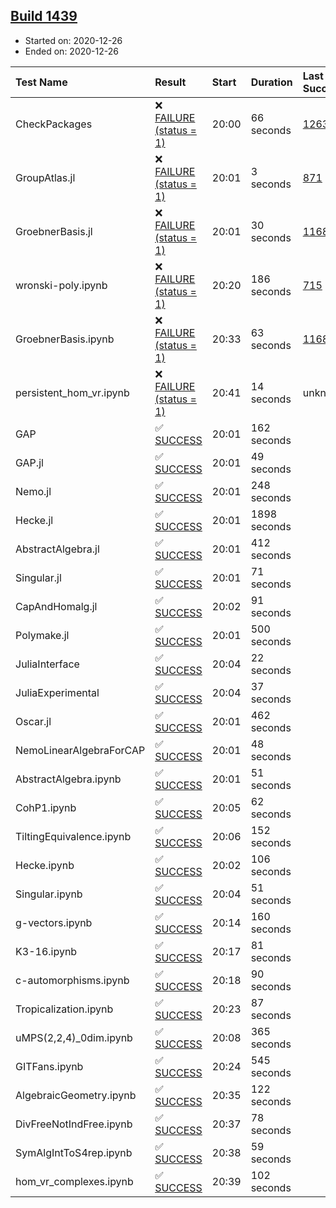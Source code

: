 ## [Build 1439](https://oscarci.mathematik.uni-kl.de/job/oscar-stable/1439/)

* Started on: 2020-12-26
* Ended on: 2020-12-26

| Test Name    | Result | Start | Duration | Last Success | First Failure |
|:-------------|:-------|:------|:---------|:-------------|:--------------|
| CheckPackages | ❌ [FAILURE (status = 1)](https://oscarci.mathematik.uni-kl.de/job/oscar-stable/1439/artifact/logs/build-1439/CheckPackages.log) | 20:00 | 66 seconds | [1263](https://oscarci.mathematik.uni-kl.de/job/oscar-stable/1263/) | [1264](https://oscarci.mathematik.uni-kl.de/job/oscar-stable/1264/) |
| GroupAtlas.jl | ❌ [FAILURE (status = 1)](https://oscarci.mathematik.uni-kl.de/job/oscar-stable/1439/artifact/logs/build-1439/GroupAtlas.jl.log) | 20:01 | 3 seconds | [871](https://oscarci.mathematik.uni-kl.de/job/oscar-stable/871/) | [872](https://oscarci.mathematik.uni-kl.de/job/oscar-stable/872/) |
| GroebnerBasis.jl | ❌ [FAILURE (status = 1)](https://oscarci.mathematik.uni-kl.de/job/oscar-stable/1439/artifact/logs/build-1439/GroebnerBasis.jl.log) | 20:01 | 30 seconds | [1168](https://oscarci.mathematik.uni-kl.de/job/oscar-stable/1168/) | [1169](https://oscarci.mathematik.uni-kl.de/job/oscar-stable/1169/) |
| wronski-poly.ipynb | ❌ [FAILURE (status = 1)](https://oscarci.mathematik.uni-kl.de/job/oscar-stable/1439/artifact/logs/build-1439/wronski-poly.ipynb.log) | 20:20 | 186 seconds | [715](https://oscarci.mathematik.uni-kl.de/job/oscar-stable/715/) | [716](https://oscarci.mathematik.uni-kl.de/job/oscar-stable/716/) |
| GroebnerBasis.ipynb | ❌ [FAILURE (status = 1)](https://oscarci.mathematik.uni-kl.de/job/oscar-stable/1439/artifact/logs/build-1439/GroebnerBasis.ipynb.log) | 20:33 | 63 seconds | [1168](https://oscarci.mathematik.uni-kl.de/job/oscar-stable/1168/) | [1169](https://oscarci.mathematik.uni-kl.de/job/oscar-stable/1169/) |
| persistent_hom_vr.ipynb | ❌ [FAILURE (status = 1)](https://oscarci.mathematik.uni-kl.de/job/oscar-stable/1439/artifact/logs/build-1439/persistent_hom_vr.ipynb.log) | 20:41 | 14 seconds | unknown | unknown |
| GAP | ✅ [SUCCESS](https://oscarci.mathematik.uni-kl.de/job/oscar-stable/1439/artifact/logs/build-1439/GAP.log) | 20:01 | 162 seconds |  |  |
| GAP.jl | ✅ [SUCCESS](https://oscarci.mathematik.uni-kl.de/job/oscar-stable/1439/artifact/logs/build-1439/GAP.jl.log) | 20:01 | 49 seconds |  |  |
| Nemo.jl | ✅ [SUCCESS](https://oscarci.mathematik.uni-kl.de/job/oscar-stable/1439/artifact/logs/build-1439/Nemo.jl.log) | 20:01 | 248 seconds |  |  |
| Hecke.jl | ✅ [SUCCESS](https://oscarci.mathematik.uni-kl.de/job/oscar-stable/1439/artifact/logs/build-1439/Hecke.jl.log) | 20:01 | 1898 seconds |  |  |
| AbstractAlgebra.jl | ✅ [SUCCESS](https://oscarci.mathematik.uni-kl.de/job/oscar-stable/1439/artifact/logs/build-1439/AbstractAlgebra.jl.log) | 20:01 | 412 seconds |  |  |
| Singular.jl | ✅ [SUCCESS](https://oscarci.mathematik.uni-kl.de/job/oscar-stable/1439/artifact/logs/build-1439/Singular.jl.log) | 20:01 | 71 seconds |  |  |
| CapAndHomalg.jl | ✅ [SUCCESS](https://oscarci.mathematik.uni-kl.de/job/oscar-stable/1439/artifact/logs/build-1439/CapAndHomalg.jl.log) | 20:02 | 91 seconds |  |  |
| Polymake.jl | ✅ [SUCCESS](https://oscarci.mathematik.uni-kl.de/job/oscar-stable/1439/artifact/logs/build-1439/Polymake.jl.log) | 20:01 | 500 seconds |  |  |
| JuliaInterface | ✅ [SUCCESS](https://oscarci.mathematik.uni-kl.de/job/oscar-stable/1439/artifact/logs/build-1439/JuliaInterface.log) | 20:04 | 22 seconds |  |  |
| JuliaExperimental | ✅ [SUCCESS](https://oscarci.mathematik.uni-kl.de/job/oscar-stable/1439/artifact/logs/build-1439/JuliaExperimental.log) | 20:04 | 37 seconds |  |  |
| Oscar.jl | ✅ [SUCCESS](https://oscarci.mathematik.uni-kl.de/job/oscar-stable/1439/artifact/logs/build-1439/Oscar.jl.log) | 20:01 | 462 seconds |  |  |
| NemoLinearAlgebraForCAP | ✅ [SUCCESS](https://oscarci.mathematik.uni-kl.de/job/oscar-stable/1439/artifact/logs/build-1439/NemoLinearAlgebraForCAP.log) | 20:01 | 48 seconds |  |  |
| AbstractAlgebra.ipynb | ✅ [SUCCESS](https://oscarci.mathematik.uni-kl.de/job/oscar-stable/1439/artifact/logs/build-1439/AbstractAlgebra.ipynb.log) | 20:01 | 51 seconds |  |  |
| CohP1.ipynb | ✅ [SUCCESS](https://oscarci.mathematik.uni-kl.de/job/oscar-stable/1439/artifact/logs/build-1439/CohP1.ipynb.log) | 20:05 | 62 seconds |  |  |
| TiltingEquivalence.ipynb | ✅ [SUCCESS](https://oscarci.mathematik.uni-kl.de/job/oscar-stable/1439/artifact/logs/build-1439/TiltingEquivalence.ipynb.log) | 20:06 | 152 seconds |  |  |
| Hecke.ipynb | ✅ [SUCCESS](https://oscarci.mathematik.uni-kl.de/job/oscar-stable/1439/artifact/logs/build-1439/Hecke.ipynb.log) | 20:02 | 106 seconds |  |  |
| Singular.ipynb | ✅ [SUCCESS](https://oscarci.mathematik.uni-kl.de/job/oscar-stable/1439/artifact/logs/build-1439/Singular.ipynb.log) | 20:04 | 51 seconds |  |  |
| g-vectors.ipynb | ✅ [SUCCESS](https://oscarci.mathematik.uni-kl.de/job/oscar-stable/1439/artifact/logs/build-1439/g-vectors.ipynb.log) | 20:14 | 160 seconds |  |  |
| K3-16.ipynb | ✅ [SUCCESS](https://oscarci.mathematik.uni-kl.de/job/oscar-stable/1439/artifact/logs/build-1439/K3-16.ipynb.log) | 20:17 | 81 seconds |  |  |
| c-automorphisms.ipynb | ✅ [SUCCESS](https://oscarci.mathematik.uni-kl.de/job/oscar-stable/1439/artifact/logs/build-1439/c-automorphisms.ipynb.log) | 20:18 | 90 seconds |  |  |
| Tropicalization.ipynb | ✅ [SUCCESS](https://oscarci.mathematik.uni-kl.de/job/oscar-stable/1439/artifact/logs/build-1439/Tropicalization.ipynb.log) | 20:23 | 87 seconds |  |  |
| uMPS(2,2,4)_0dim.ipynb | ✅ [SUCCESS](https://oscarci.mathematik.uni-kl.de/job/oscar-stable/1439/artifact/logs/build-1439/uMPS-2-2-4-_0dim.ipynb.log) | 20:08 | 365 seconds |  |  |
| GITFans.ipynb | ✅ [SUCCESS](https://oscarci.mathematik.uni-kl.de/job/oscar-stable/1439/artifact/logs/build-1439/GITFans.ipynb.log) | 20:24 | 545 seconds |  |  |
| AlgebraicGeometry.ipynb | ✅ [SUCCESS](https://oscarci.mathematik.uni-kl.de/job/oscar-stable/1439/artifact/logs/build-1439/AlgebraicGeometry.ipynb.log) | 20:35 | 122 seconds |  |  |
| DivFreeNotIndFree.ipynb | ✅ [SUCCESS](https://oscarci.mathematik.uni-kl.de/job/oscar-stable/1439/artifact/logs/build-1439/DivFreeNotIndFree.ipynb.log) | 20:37 | 78 seconds |  |  |
| SymAlgIntToS4rep.ipynb | ✅ [SUCCESS](https://oscarci.mathematik.uni-kl.de/job/oscar-stable/1439/artifact/logs/build-1439/SymAlgIntToS4rep.ipynb.log) | 20:38 | 59 seconds |  |  |
| hom_vr_complexes.ipynb | ✅ [SUCCESS](https://oscarci.mathematik.uni-kl.de/job/oscar-stable/1439/artifact/logs/build-1439/hom_vr_complexes.ipynb.log) | 20:39 | 102 seconds |  |  |

